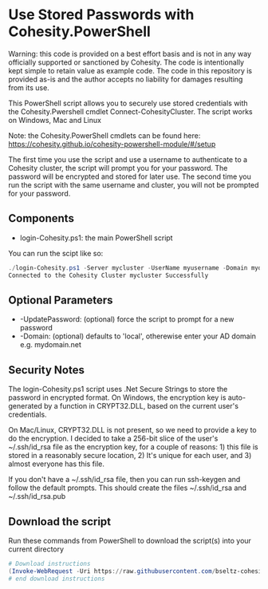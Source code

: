 # Use Stored Passwords with Cohesity.PowerShell

Warning: this code is provided on a best effort basis and is not in any way officially supported or sanctioned by Cohesity. The code is intentionally kept simple to retain value as example code. The code in this repository is provided as-is and the author accepts no liability for damages resulting from its use.

This PowerShell script allows you to securely use stored credentials with the Cohesity.Pwershell cmdlet Connect-CohesityCluster. The script works on Windows, Mac and Linux

Note: the Cohesity.PowerShell cmdlets can be found here: <https://cohesity.github.io/cohesity-powershell-module/#/setup>

The first time you use the script and use a username to authenticate to a Cohesity cluster, the script will prompt you for your password. The password will be encrypted and stored for later use. The second time you run the script with the same username and cluster, you will not be prompted for your password.

## Components

* login-Cohesity.ps1: the main PowerShell script

You can run the scipt like so:

```powershell
./login-Cohesity.ps1 -Server mycluster -UserName myusername -Domain mydomain.net
Connected to the Cohesity Cluster mycluster Successfully
```

## Optional Parameters

* -UpdatePassword: (optional) force the script to prompt for a new password
* -Domain: (optional) defaults to 'local', otherewise enter your AD domain e.g. mydomain.net

## Security Notes

The login-Cohesity.ps1 script uses .Net Secure Strings to store the password in encrypted format. On Windows, the encryption key is auto-generated by a function in CRYPT32.DLL, based on the current user's credentials.

On Mac/Linux, CRYPT32.DLL is not present, so we need to provide a key to do the encryption. I decided to take a 256-bit slice of the user's ~/.ssh/id_rsa file as the encryption key, for a couple of reasons: 1) this file is stored in a reasonably secure location, 2) It's unique for each user, and 3) almost everyone has this file.

If you don't have a ~/.ssh/id_rsa file, then you can run ssh-keygen and follow the default prompts. This should create the files ~/.ssh/id_rsa and ~/.ssh/id_rsa.pub

## Download the script

Run these commands from PowerShell to download the script(s) into your current directory

```powershell
# Download instructions
(Invoke-WebRequest -Uri https://raw.githubusercontent.com/bseltz-cohesity/scripts/master/Cohesity.PowerShell/login-Cohesity/login-Cohesity.ps1).content | Out-File login-Cohesity.ps1; (Get-Content login-Cohesity.ps1) | Set-Content login-Cohesity.ps1
# end download instructions
```
